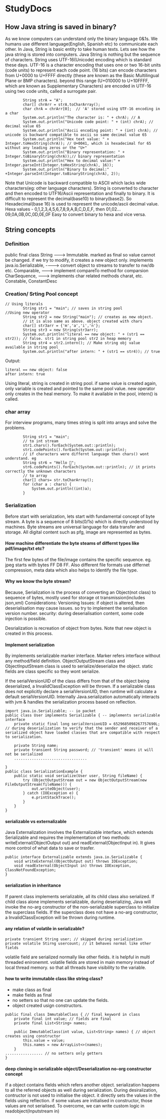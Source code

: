 # StudyDocs

## How Java string is saved in binary?
As we know computers can understand only the binary language 0&1s. We humans use different language(English, Spanish etc) to communicate each other. In Java, String is basic entity to take human texts. Lets see how the java string is stored into computers.
Java String is nothing but the sequence of characters. String uses UTF-16(Unicode) encoding which is standard these days. UTF-16 is a character encoding that uses one or two 16-bit units (code units) to represent each code point.  (16 bits) can encode characters from U+0000 to U+FFFF directly (these are known as the Basic Multilingual Plane or BMP characters). beyond this range (U+010000 to U+10FFFF, which are known as Supplementary Characters) are encoded in UTF-16 using two code units, called a surrogate pair.

```
        String strA = "A";
        char[] chrArr = strA.toCharArray();
        char chrA = chrArr[0];  // 'A' stored using UTF-16 encoding in a char
        System.out.println("The character is: " + chrA); // A
        System.out.println("Unicode code point: " + (int) chrA); // decimal value 65
        System.out.println("Ascii encoding point: " + (int) chrA); // unicode is backward compatible to ascii so same decimal value 65
        System.out.println("Hex text value: " + Integer.toHexString(chrA)); // U+0041, which is hexadecimal for 65 without any leading zeros or the "U+"
        System.out.println("Binary representation: " + Integer.toBinaryString(chrA));// binary representation
        System.out.println("Hex to decimal value:" +  Integer.parseInt(Integer.toHexString(chrA), 16));
        System.out.println("Binary to decimal:" +Integer.parseInt(Integer.toBinaryString(chrA), 2));
```

Note that Unicode is backward compatible to ASCII which lacks wide characters(eg: other language characters). String is converted to character and then encoded to UTF16/Ascii representation and finally to binary. It is difficult to represent the decimal(base10) to binary(base2). So Hexadecimal(base 16) is used to represent the unicode/ascii decimal value. Hexa values - 0,1,2,3,4,5,6,7,8,9,A,B,C,D,E,F, then 01,02... 09,0A,0B,0C,0D,0E,0F Easy to convert binary to hexa and vice versa.


## String concepts
### Definition
public final class String ---> Immutable.  marked as final so value cannot be changed. if we try to modify, it creates a new object only.
    implements java.io.Serializable, ---->  convert object to streams to transfer to nw/db etc.
     Comparable<String>,  ---> implement compareTo method for comparsion
     CharSequence, ---> implements char related methods charat, etc.
     Constable, 
     ConstantDesc

### Creation/ Srting Pool concept
```
// Using literals
        String str1 = "main"; // saves in string pool
//Using new operator
        String str2 = new String("main"); // creates as new object.
        // it is also same as above. object created with chars
        char[] str3arr = {'m','a','i','n'};
        String str3 = new String(str3arr);
        System.out.println("literal == new object: " + (str1 == str2)); // false. str1 in string pool str2 in heap memory
        String str4 = str2.intern(); // Make string obj value available in string pool
        System.out.println("after intern: " + (str1 == str4)); // true
```
Output:
```
literal == new object: false
after intern: true
```
Using literal, string is created in string pool. if same value is created again, only variable is created and pointed to the same pool value.
new operator only creates in the heal memory. To make it available in the pool, intern() is called.

### char array
For interview programs, many times string is split into arrays and solve the problems.
```
        String str1 = "main";
        // to int stream
        str1.chars().forEach(System.out::println);
        str1.codePoints().forEach(System.out::println);
        // if characters were differnt language then chars() wont understand. eg
        String str6 = "Hello 👋";
        str6.codePoints().forEach(System.out::println); // it prints correctly the unknown characters
        // to array
        char[] chars= str.toCharArray();
        for (char a : chars) {
            System.out.println((int)a);
        }
```

### Serialization
Before start with serialization, lets start with fundamental concept of byte stream. A byte is a sequence of 8 bits(0/1s) which is directly understood by machines. Byte streams are universal language for data transfer and storage. All digital content such as pfg, image are represented as bytes. 

#### How machine differentiate the byte steams of differnt types like pdf/image/txt etc?
The first few bytes of the file/image contains the specific sequence. eg. jpeg starts with bytes FF D8 FF. Also different file formats use differnet compression, meta data which also helps to identify the file type.

####  Why we know the byte stream? 
Because, Serialization is the process of converting an Object(not class) to sequence of bytes, mostly used for storage ot transmission(includes json,xml)
Considerations:
Versioning Issues: if object is altered, then deserialisation may cause issues. so try to implement the serialisation version number.
security: during deserialisation content, some code injection is possible.

Desrialization is recreation of object from bytes. Note that new object is created in this process.

#### Implement serialization
By implements serializable marker interface. Marker refers interface without any method/field definition. ObjectOutputStream class and ObjectInputStream class is used to serialize/deserialize the object. static fields are class specific so they wont serialize. 

If the serialVersionUID of the class differs from that of the object being deserialized, a InvalidClassException will be thrown. If a serializable class does not explicitly declare a serialVersionUID, then runtime will calculate a default serialVersionUID.
Internally Java.serialization automatically interacts with jvm & handles the serialization process based on reflection. 
```
import java.io.Serializable; -- io packet
public class User implements Serializable { -- implements serializable interface
    private static final long serialVersionUID = 6529685098267757690L; // during deserialization to verify that the sender and receiver of a serialized object have loaded classes that are compatible with respect to serialization.

    private String name;
    private transient String password; // 'transient' means it will not be serialized
    .................................

}
public class SerializationExample {
    public static void serialize(User user, String fileName) {
        try (ObjectOutputStream out = new ObjectOutputStream(new FileOutputStream(fileName))) {
            out.writeObject(user);
        } catch (IOException e) {
            e.printStackTrace();
        }
    }
}
```
#### serializable vs externalizable
Java Externalization involves the Externalizable interface, which extends Serializable and requires the implementation of two methods: writeExternal(ObjectOutput out) and readExternal(ObjectInput in). It gives more control of what data to save or trasfer.
```
public interface Externalizable extends java.io.Serializable {
    void writeExternal(ObjectOutput out) throws IOException;
    void readExternal(ObjectInput in) throws IOException, ClassNotFoundException;
}
```

#### serialization in inheritance
If parent class implements serializable, all its child class also serialized.
If child class alone implements serializable, during deserializing, Java will invoke the no-arg constructor of the non-serializable superclass to initialize the superclass fields. If the superclass does not have a no-arg constructor, a InvalidClassException will be thrown during runtime.

#### any relation of volatile in serializable?
```
private transient String user; // skipped during serialization
private volatile Stirng usercount; // it behaves normal like other fields

```
volatile field are serialized normally like other fields. it is helpful in multi threaded enironemnt. volatile fields are stored in main memory instead of local thread memory. so that all threads have visibility to the variable.

#### how to write immutable class like string class?
- make class as final
- make fields as final
- no setters so that no one can update the fields.
- object created usign constructors.
```
public final class ImmutableClass { // final keyword in class
    private final int value; // fields are final
    private final List<String> names;

    public ImmutableClass(int value, List<String> names) { // object creates using constructor
        this.value = value;
        this.names = new ArrayList<>(names); 
    }
................. // no setters only getters
}

```

#### deep cloning in serializable object/Deserialization no-org constructor concept
if a object contains fields which refers another object. serialization happens to all the referred objects as well during serialization.
During desiralization, contructor is not used to initialise the object. it directly sets the values in the fields using reflection. if some values are initialised in constructor, those values are not serialised. To overcome, we can write custom logic in readobject(Inputstream in) 